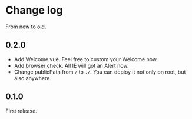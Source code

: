 # Change log

From new to old.

## 0.2.0

- Add Welcome.vue. Feel free to custom your Welcome now.
- Add browser check. All IE will got an Alert now.
- Change publicPath from `/` to `./`. You can deploy it not only on root, but also anywhere.

## 0.1.0

First release.
